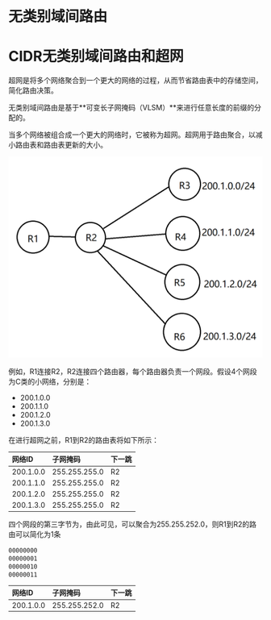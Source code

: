 # 无类别域间路由

# CIDR无类别域间路由和超网

超网是将多个网络聚合到一个更大的网络的过程，从而节省路由表中的存储空间，简化路由决策。

无类别域间路由是基于**可变长子网掩码（VLSM）**来进行任意长度的前缀的分配的。

当多个网络被组合成一个更大的网络时，它被称为超网。超网用于路由聚合，以减小路由表和路由表更新的大小。



![image-20231223225319749](images/%E6%97%A0%E7%B1%BB%E5%88%AB%E5%9F%9F%E9%97%B4%E8%B7%AF%E7%94%B1.assets/image-20231223225319749.png)

例如，R1连接R2，R2连接四个路由器，每个路由器负责一个网段。假设4个网段为C类的小网络，分别是：

- 200.1.0.0
- 200.1.1.0
- 200.1.2.0
- 200.1.3.0



在进行超网之前，R1到R2的路由表将如下所示：

| 网络ID    | 子网掩码      | 下一跳 |
| :-------- | :------------ | :----- |
| 200.1.0.0 | 255.255.255.0 | R2     |
| 200.1.1.0 | 255.255.255.0 | R2     |
| 200.1.2.0 | 255.255.255.0 | R2     |
| 200.1.3.0 | 255.255.255.0 | R2     |



四个网段的第三字节为，由此可见，可以聚合为255.255.252.0，则R1到R2的路由可以简化为1条

```
00000000
00000001
00000010
00000011
```

| 网络ID    | 子网掩码      | 下一跳 |
| :-------- | :------------ | :----- |
| 200.1.0.0 | 255.255.252.0 | R2     |

